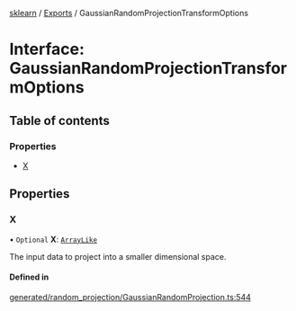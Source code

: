 [sklearn](../readme.md) / [Exports](../modules.md) / GaussianRandomProjectionTransformOptions

# Interface: GaussianRandomProjectionTransformOptions

## Table of contents

### Properties

- [X](GaussianRandomProjectionTransformOptions.md#x)

## Properties

### X

• `Optional` **X**: [`ArrayLike`](../modules.md#arraylike)

The input data to project into a smaller dimensional space.

#### Defined in

[generated/random_projection/GaussianRandomProjection.ts:544](https://github.com/transitive-bullshit/scikit-learn-ts/blob/367336a/packages/sklearn/src/generated/random_projection/GaussianRandomProjection.ts#L544)
